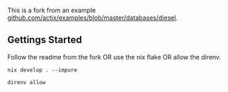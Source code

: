 This is a fork from an example [github.com/actix/examples/blob/master/databases/diesel](https://github.com/actix/examples/blob/master/databases/diesel/README.md).

## Gettings Started

Follow the readme from the fork OR use the nix flake OR allow the direnv.

```shell
nix develop . --impure
```

```shell
direnv allow
```
